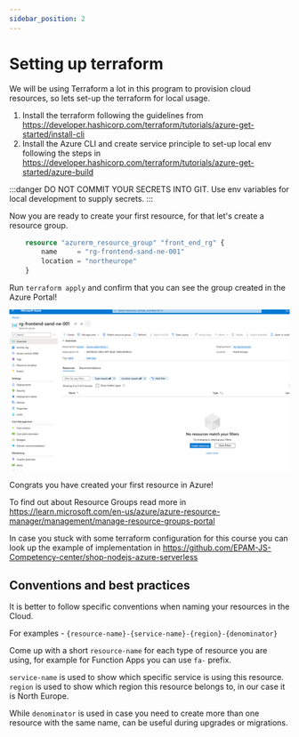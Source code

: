 ```yaml
---
sidebar_position: 2
---
```


# Setting up terraform

We will be using Terraform a lot in this program to provision cloud resources, so lets set-up the terraform for local usage.

1. Install the terraform following the guidelines from https://developer.hashicorp.com/terraform/tutorials/azure-get-started/install-cli
2. Install the Azure CLI and create service principle to set-up local env following the steps in https://developer.hashicorp.com/terraform/tutorials/azure-get-started/azure-build

:::danger
DO NOT COMMIT YOUR SECRETS INTO GIT. Use env variables for local development to supply secrets.
:::

Now you are ready to create your first resource, for that let's create a resource group.

```terraform
    resource "azurerm_resource_group" "front_end_rg" {
        name     = "rg-frontend-sand-ne-001"
        location = "northeurope"
    }
```

Run `terraform apply` and confirm that you can see the group created in the Azure Portal!

![img.png](assets/resource-group.png)

Congrats you have created your first resource in Azure! 

To find out about Resource Groups read more in https://learn.microsoft.com/en-us/azure/azure-resource-manager/management/manage-resource-groups-portal

In case you stuck with some terraform configuration for this course you can look up the example of implementation in https://github.com/EPAM-JS-Competency-center/shop-nodejs-azure-serverless

## Conventions and best practices

It is better to follow specific conventions when naming your resources in the Cloud.

For examples - `{resource-name}-{service-name}-{region}-{denominator}`

Come up with a short `resource-name` for each type of resource you are using, for example for Function Apps you can use `fa-` prefix.

`service-name` is used to show which specific service is using this resource. `region` is used to show which region this resource belongs to, in our case it is North Europe.

While `denominator` is used in case you need to create more than one resource with the same name, can be useful during upgrades or migrations.
